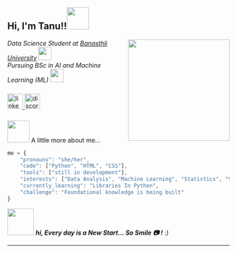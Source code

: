 <h2> Hi, I'm Tanu!!<img src="https://media.giphy.com/media/mGcNjsfWAjY5AEZNw6/giphy.gif" width="50"></h2>
<img align='right' src="https://i.pinimg.com/originals/5a/fb/34/5afb342dab2c1afa44602e789229cdec.gif" width="230"><p><em>Data Science Student at <a href="https://www.banasthali.org/">Banasthli University</a>
<img src="https://media.giphy.com/media/fYSnHlufseco8Fh93Z/giphy.gif" width="30"></br>Pursuing BSc in AI and Machine Learning (ML) <img src="https://media.giphy.com/media/WUlplcMpOCEmTGBtBW/giphy.gif" width="30">
</em></p>

###

<div align="left">
  <a href="changeit" target="_blank">
    <img src="https://img.shields.io/static/v1?message=LinkedIn&logo=linkedin&label=&color=0077B5&logoColor=white&labelColor=&style=for-the-badge" height="35" alt="linkedin logo"  />
  </a>
  <a href="change it" target="_blank">
    <img src="https://img.shields.io/static/v1?message=Discord&logo=discord&label=&color=7289DA&logoColor=white&labelColor=&style=for-the-badge" height="35" alt="discord logo"  />
  </a>
</div>

###




<img src="https://media.giphy.com/media/VgCDAzcKvsR6OM0uWg/giphy.gif" width="50"> A little more about me...  

```javascript
me = {
    "pronouns": "she/her",
    "code": ["Python", "HTML", "CSS"],
    "tools": ["still in development"],
    "interests": ["Data Analysis", "Machine Learning", "Statistics", "Visualization", "AI"],
    "currently_learning": "Libraries In Python",
    "challenge": "Foundational knowledge is being built"
}

```

<img src="https://media.giphy.com/media/LnQjpWaON8nhr21vNW/giphy.gif" width="60"> <em><b>hi, Every day is a New Start... So Smile 📷 !</b> :)</em>

---
